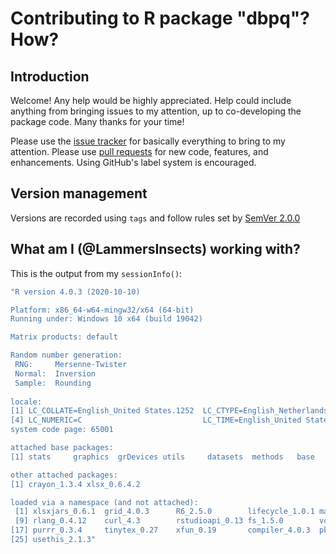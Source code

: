 # Contributing to R package "dbpq"? How?

## Introduction

Welcome! 
Any help would be highly appreciated. Help could include anything from bringing issues to my attention, up to co-developing the package code. 
Many thanks for your time!

Please use the [issue tracker](https://github.com/LammersInsects/dbpq/issues) for basically everything to bring to my attention.
Please use [pull requests](https://github.com/LammersInsects/dbpq/pulls) for new code, features, and enhancements.
Using GitHub's label system is encouraged.

## Version management

Versions are recorded using `tags` and follow rules set by [SemVer 2.0.0](https://semver.org/)

## What am I (@LammersInsects) working with?

This is the output from my `sessionInfo()`:
```R
"R version 4.0.3 (2020-10-10)

Platform: x86_64-w64-mingw32/x64 (64-bit)
Running under: Windows 10 x64 (build 19042)

Matrix products: default

Random number generation:
 RNG:     Mersenne-Twister 
 Normal:  Inversion 
 Sample:  Rounding 
 
locale:
[1] LC_COLLATE=English_United States.1252  LC_CTYPE=English_Netherlands.1252      LC_MONETARY=English_United States.1252
[4] LC_NUMERIC=C                           LC_TIME=English_United States.1252    
system code page: 65001

attached base packages:
[1] stats     graphics  grDevices utils     datasets  methods   base     

other attached packages:
[1] crayon_1.3.4 xlsx_0.6.4.2

loaded via a namespace (and not attached):
 [1] xlsxjars_0.6.1  grid_4.0.3      R6_2.5.0        lifecycle_1.0.1 magrittr_1.5    pillar_1.4.6    httr_1.4.2      cli_3.1.0      
 [9] rlang_0.4.12    curl_4.3        rstudioapi_0.13 fs_1.5.0        vctrs_0.3.4     ellipsis_0.3.1  tools_4.0.3     glue_1.4.2     
[17] purrr_0.3.4     tinytex_0.27    xfun_0.19       compiler_4.0.3  pkgconfig_2.0.3 rJava_0.9-13    REdaS_0.9.3     tibble_3.0.4   
[25] usethis_2.1.3"
```
